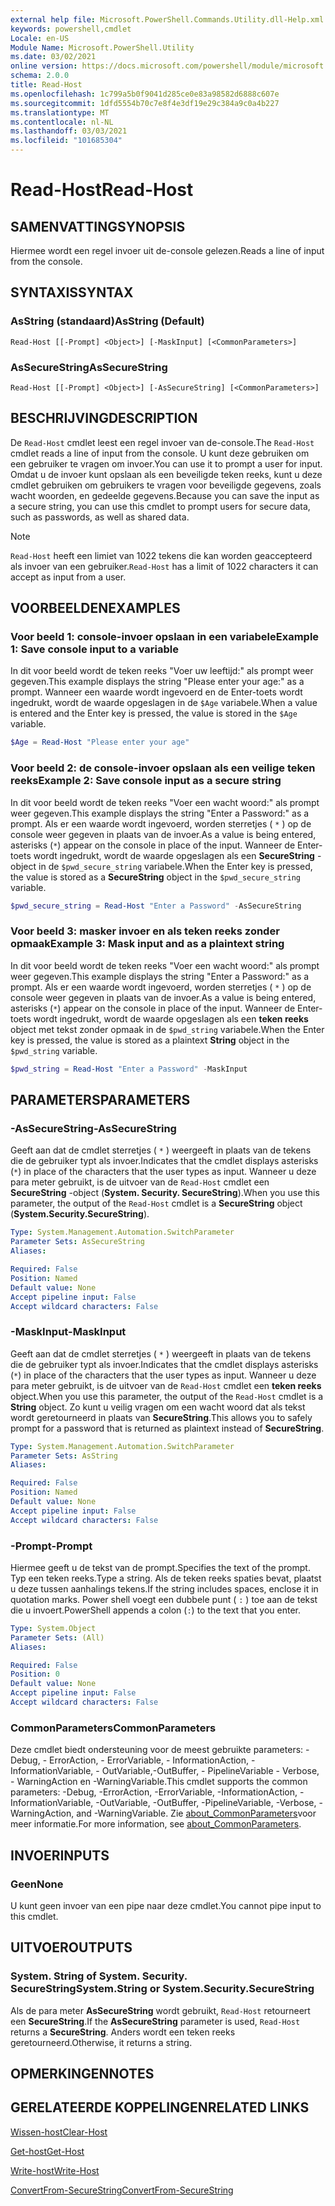 ```yaml
---
external help file: Microsoft.PowerShell.Commands.Utility.dll-Help.xml
keywords: powershell,cmdlet
Locale: en-US
Module Name: Microsoft.PowerShell.Utility
ms.date: 03/02/2021
online version: https://docs.microsoft.com/powershell/module/microsoft.powershell.utility/read-host?view=powershell-7.1&WT.mc_id=ps-gethelp
schema: 2.0.0
title: Read-Host
ms.openlocfilehash: 1c799a5b0f9041d285ce0e83a98582d6888c607e
ms.sourcegitcommit: 1dfd5554b70c7e8f4e3df19e29c384a9c0a4b227
ms.translationtype: MT
ms.contentlocale: nl-NL
ms.lasthandoff: 03/03/2021
ms.locfileid: "101685304"
---
```

# <span data-ttu-id="4af11-103">Read-Host</span><span class="sxs-lookup"><span data-stu-id="4af11-103">Read-Host</span></span>

## <span data-ttu-id="4af11-104">SAMENVATTING</span><span class="sxs-lookup"><span data-stu-id="4af11-104">SYNOPSIS</span></span>
<span data-ttu-id="4af11-105">Hiermee wordt een regel invoer uit de-console gelezen.</span><span class="sxs-lookup"><span data-stu-id="4af11-105">Reads a line of input from the console.</span></span>

## <span data-ttu-id="4af11-106">SYNTAXIS</span><span class="sxs-lookup"><span data-stu-id="4af11-106">SYNTAX</span></span>

### <span data-ttu-id="4af11-107">AsString (standaard)</span><span class="sxs-lookup"><span data-stu-id="4af11-107">AsString (Default)</span></span>

```
Read-Host [[-Prompt] <Object>] [-MaskInput] [<CommonParameters>]
```

### <span data-ttu-id="4af11-108">AsSecureString</span><span class="sxs-lookup"><span data-stu-id="4af11-108">AsSecureString</span></span>

```
Read-Host [[-Prompt] <Object>] [-AsSecureString] [<CommonParameters>]
```

## <span data-ttu-id="4af11-109">BESCHRIJVING</span><span class="sxs-lookup"><span data-stu-id="4af11-109">DESCRIPTION</span></span>

<span data-ttu-id="4af11-110">De `Read-Host` cmdlet leest een regel invoer van de-console.</span><span class="sxs-lookup"><span data-stu-id="4af11-110">The `Read-Host` cmdlet reads a line of input from the console.</span></span> <span data-ttu-id="4af11-111">U kunt deze gebruiken om een gebruiker te vragen om invoer.</span><span class="sxs-lookup"><span data-stu-id="4af11-111">You can use it to prompt a user for input.</span></span> <span data-ttu-id="4af11-112">Omdat u de invoer kunt opslaan als een beveiligde teken reeks, kunt u deze cmdlet gebruiken om gebruikers te vragen voor beveiligde gegevens, zoals wacht woorden, en gedeelde gegevens.</span><span class="sxs-lookup"><span data-stu-id="4af11-112">Because you can save the input as a secure string, you can use this cmdlet to prompt users for secure data, such as passwords, as well as shared data.</span></span>

> [!NOTE]
> <span data-ttu-id="4af11-113">`Read-Host` heeft een limiet van 1022 tekens die kan worden geaccepteerd als invoer van een gebruiker.</span><span class="sxs-lookup"><span data-stu-id="4af11-113">`Read-Host` has a limit of 1022 characters it can accept as input from a user.</span></span>

## <span data-ttu-id="4af11-114">VOORBEELDEN</span><span class="sxs-lookup"><span data-stu-id="4af11-114">EXAMPLES</span></span>

### <span data-ttu-id="4af11-115">Voor beeld 1: console-invoer opslaan in een variabele</span><span class="sxs-lookup"><span data-stu-id="4af11-115">Example 1: Save console input to a variable</span></span>

<span data-ttu-id="4af11-116">In dit voor beeld wordt de teken reeks "Voer uw leeftijd:" als prompt weer gegeven.</span><span class="sxs-lookup"><span data-stu-id="4af11-116">This example displays the string "Please enter your age:" as a prompt.</span></span> <span data-ttu-id="4af11-117">Wanneer een waarde wordt ingevoerd en de Enter-toets wordt ingedrukt, wordt de waarde opgeslagen in de `$Age` variabele.</span><span class="sxs-lookup"><span data-stu-id="4af11-117">When a value is entered and the Enter key is pressed, the value is stored in the `$Age` variable.</span></span>

```powershell
$Age = Read-Host "Please enter your age"
```

### <span data-ttu-id="4af11-118">Voor beeld 2: de console-invoer opslaan als een veilige teken reeks</span><span class="sxs-lookup"><span data-stu-id="4af11-118">Example 2: Save console input as a secure string</span></span>

<span data-ttu-id="4af11-119">In dit voor beeld wordt de teken reeks "Voer een wacht woord:" als prompt weer gegeven.</span><span class="sxs-lookup"><span data-stu-id="4af11-119">This example displays the string "Enter a Password:" as a prompt.</span></span> <span data-ttu-id="4af11-120">Als er een waarde wordt ingevoerd, worden sterretjes ( `*` ) op de console weer gegeven in plaats van de invoer.</span><span class="sxs-lookup"><span data-stu-id="4af11-120">As a value is being entered, asterisks (`*`) appear on the console in place of the input.</span></span> <span data-ttu-id="4af11-121">Wanneer de Enter-toets wordt ingedrukt, wordt de waarde opgeslagen als een **SecureString** -object in de `$pwd_secure_string` variabele.</span><span class="sxs-lookup"><span data-stu-id="4af11-121">When the Enter key is pressed, the value is stored as a **SecureString** object in the `$pwd_secure_string` variable.</span></span>

```powershell
$pwd_secure_string = Read-Host "Enter a Password" -AsSecureString
```

### <span data-ttu-id="4af11-122">Voor beeld 3: masker invoer en als teken reeks zonder opmaak</span><span class="sxs-lookup"><span data-stu-id="4af11-122">Example 3: Mask input and as a plaintext string</span></span>

<span data-ttu-id="4af11-123">In dit voor beeld wordt de teken reeks "Voer een wacht woord:" als prompt weer gegeven.</span><span class="sxs-lookup"><span data-stu-id="4af11-123">This example displays the string "Enter a Password:" as a prompt.</span></span> <span data-ttu-id="4af11-124">Als er een waarde wordt ingevoerd, worden sterretjes ( `*` ) op de console weer gegeven in plaats van de invoer.</span><span class="sxs-lookup"><span data-stu-id="4af11-124">As a value is being entered, asterisks (`*`) appear on the console in place of the input.</span></span> <span data-ttu-id="4af11-125">Wanneer de Enter-toets wordt ingedrukt, wordt de waarde opgeslagen als een **teken reeks** object met tekst zonder opmaak in de `$pwd_string` variabele.</span><span class="sxs-lookup"><span data-stu-id="4af11-125">When the Enter key is pressed, the value is stored as a plaintext **String** object in the `$pwd_string` variable.</span></span>

```powershell
$pwd_string = Read-Host "Enter a Password" -MaskInput
```

## <span data-ttu-id="4af11-126">PARAMETERS</span><span class="sxs-lookup"><span data-stu-id="4af11-126">PARAMETERS</span></span>

### <span data-ttu-id="4af11-127">-AsSecureString</span><span class="sxs-lookup"><span data-stu-id="4af11-127">-AsSecureString</span></span>

<span data-ttu-id="4af11-128">Geeft aan dat de cmdlet sterretjes ( `*` ) weergeeft in plaats van de tekens die de gebruiker typt als invoer.</span><span class="sxs-lookup"><span data-stu-id="4af11-128">Indicates that the cmdlet displays asterisks (`*`) in place of the characters that the user types as input.</span></span> <span data-ttu-id="4af11-129">Wanneer u deze para meter gebruikt, is de uitvoer van de `Read-Host` cmdlet een **SecureString** -object (**System. Security. SecureString**).</span><span class="sxs-lookup"><span data-stu-id="4af11-129">When you use this parameter, the output of the `Read-Host` cmdlet is a **SecureString** object (**System.Security.SecureString**).</span></span>

```yaml
Type: System.Management.Automation.SwitchParameter
Parameter Sets: AsSecureString
Aliases:

Required: False
Position: Named
Default value: None
Accept pipeline input: False
Accept wildcard characters: False
```

### <span data-ttu-id="4af11-130">-MaskInput</span><span class="sxs-lookup"><span data-stu-id="4af11-130">-MaskInput</span></span>

<span data-ttu-id="4af11-131">Geeft aan dat de cmdlet sterretjes ( `*` ) weergeeft in plaats van de tekens die de gebruiker typt als invoer.</span><span class="sxs-lookup"><span data-stu-id="4af11-131">Indicates that the cmdlet displays asterisks (`*`) in place of the characters that the user types as input.</span></span> <span data-ttu-id="4af11-132">Wanneer u deze para meter gebruikt, is de uitvoer van de `Read-Host` cmdlet een **teken reeks** object.</span><span class="sxs-lookup"><span data-stu-id="4af11-132">When you use this parameter, the output of the `Read-Host` cmdlet is a **String** object.</span></span>
<span data-ttu-id="4af11-133">Zo kunt u veilig vragen om een wacht woord dat als tekst wordt geretourneerd in plaats van **SecureString**.</span><span class="sxs-lookup"><span data-stu-id="4af11-133">This allows you to safely prompt for a password that is returned as plaintext instead of **SecureString**.</span></span>

```yaml
Type: System.Management.Automation.SwitchParameter
Parameter Sets: AsString
Aliases:

Required: False
Position: Named
Default value: None
Accept pipeline input: False
Accept wildcard characters: False
```

### <span data-ttu-id="4af11-134">-Prompt</span><span class="sxs-lookup"><span data-stu-id="4af11-134">-Prompt</span></span>

<span data-ttu-id="4af11-135">Hiermee geeft u de tekst van de prompt.</span><span class="sxs-lookup"><span data-stu-id="4af11-135">Specifies the text of the prompt.</span></span> <span data-ttu-id="4af11-136">Typ een teken reeks.</span><span class="sxs-lookup"><span data-stu-id="4af11-136">Type a string.</span></span> <span data-ttu-id="4af11-137">Als de teken reeks spaties bevat, plaatst u deze tussen aanhalings tekens.</span><span class="sxs-lookup"><span data-stu-id="4af11-137">If the string includes spaces, enclose it in quotation marks.</span></span> <span data-ttu-id="4af11-138">Power shell voegt een dubbele punt ( `:` ) toe aan de tekst die u invoert.</span><span class="sxs-lookup"><span data-stu-id="4af11-138">PowerShell appends a colon (`:`) to the text that you enter.</span></span>

```yaml
Type: System.Object
Parameter Sets: (All)
Aliases:

Required: False
Position: 0
Default value: None
Accept pipeline input: False
Accept wildcard characters: False
```

### <span data-ttu-id="4af11-139">CommonParameters</span><span class="sxs-lookup"><span data-stu-id="4af11-139">CommonParameters</span></span>

<span data-ttu-id="4af11-140">Deze cmdlet biedt ondersteuning voor de meest gebruikte parameters: -Debug, - ErrorAction, - ErrorVariable, - InformationAction, -InformationVariable, - OutVariable,-OutBuffer, - PipelineVariable - Verbose, - WarningAction en -WarningVariable.</span><span class="sxs-lookup"><span data-stu-id="4af11-140">This cmdlet supports the common parameters: -Debug, -ErrorAction, -ErrorVariable, -InformationAction, -InformationVariable, -OutVariable, -OutBuffer, -PipelineVariable, -Verbose, -WarningAction, and -WarningVariable.</span></span> <span data-ttu-id="4af11-141">Zie [about_CommonParameters](https://go.microsoft.com/fwlink/?LinkID=113216)voor meer informatie.</span><span class="sxs-lookup"><span data-stu-id="4af11-141">For more information, see [about_CommonParameters](https://go.microsoft.com/fwlink/?LinkID=113216).</span></span>

## <span data-ttu-id="4af11-142">INVOER</span><span class="sxs-lookup"><span data-stu-id="4af11-142">INPUTS</span></span>

### <span data-ttu-id="4af11-143">Geen</span><span class="sxs-lookup"><span data-stu-id="4af11-143">None</span></span>

<span data-ttu-id="4af11-144">U kunt geen invoer van een pipe naar deze cmdlet.</span><span class="sxs-lookup"><span data-stu-id="4af11-144">You cannot pipe input to this cmdlet.</span></span>

## <span data-ttu-id="4af11-145">UITVOER</span><span class="sxs-lookup"><span data-stu-id="4af11-145">OUTPUTS</span></span>

### <span data-ttu-id="4af11-146">System. String of System. Security. SecureString</span><span class="sxs-lookup"><span data-stu-id="4af11-146">System.String or System.Security.SecureString</span></span>

<span data-ttu-id="4af11-147">Als de para meter **AsSecureString** wordt gebruikt, `Read-Host` retourneert een **SecureString**.</span><span class="sxs-lookup"><span data-stu-id="4af11-147">If the **AsSecureString** parameter is used, `Read-Host` returns a **SecureString**.</span></span> <span data-ttu-id="4af11-148">Anders wordt een teken reeks geretourneerd.</span><span class="sxs-lookup"><span data-stu-id="4af11-148">Otherwise, it returns a string.</span></span>

## <span data-ttu-id="4af11-149">OPMERKINGEN</span><span class="sxs-lookup"><span data-stu-id="4af11-149">NOTES</span></span>

## <span data-ttu-id="4af11-150">GERELATEERDE KOPPELINGEN</span><span class="sxs-lookup"><span data-stu-id="4af11-150">RELATED LINKS</span></span>

[<span data-ttu-id="4af11-151">Wissen-host</span><span class="sxs-lookup"><span data-stu-id="4af11-151">Clear-Host</span></span>](../microsoft.powershell.core/clear-host.md)

[<span data-ttu-id="4af11-152">Get-host</span><span class="sxs-lookup"><span data-stu-id="4af11-152">Get-Host</span></span>](Get-Host.md)

[<span data-ttu-id="4af11-153">Write-host</span><span class="sxs-lookup"><span data-stu-id="4af11-153">Write-Host</span></span>](Write-Host.md)

[<span data-ttu-id="4af11-154">ConvertFrom-SecureString</span><span class="sxs-lookup"><span data-stu-id="4af11-154">ConvertFrom-SecureString</span></span>](../Microsoft.PowerShell.Security/ConvertFrom-SecureString.md)
